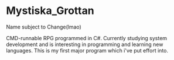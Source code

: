 # Mystiska_Grottan

Name subject to Change(lmao)

CMD-runnable RPG programmed in C#.
Currently studying system development and is interesting in programming and learning new languages.
This is my first major program which i've put effort into.
